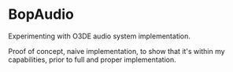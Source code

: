 # BopAudio

Experimenting with O3DE audio system implementation.

Proof of concept, naive implementation, to show that it's within my capabilities, prior to full and proper implementation.
